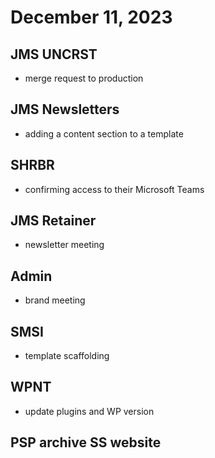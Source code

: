 # December 11, 2023

## JMS UNCRST
- merge request to production

## JMS Newsletters
- adding a content section to a template

## SHRBR
- confirming access to their Microsoft Teams

## JMS Retainer
- newsletter meeting

## Admin
- brand meeting

## SMSI
- template scaffolding

## WPNT
- update plugins and WP version

## PSP archive SS website
